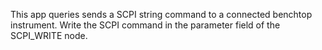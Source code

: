 This app queries sends a SCPI string command to a connected benchtop instrument. Write the SCPI command in the parameter field of the SCPI_WRITE node.
